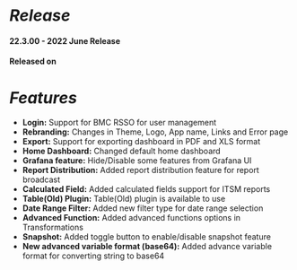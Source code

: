 # ***Release***
#### 22.3.00 - 2022 June Release
#### Released on


# ***Features***
- **Login:** Support for BMC RSSO for user management
- **Rebranding:** Changes in Theme, Logo, App name, Links and Error page
- **Export:** Support for exporting dashboard in PDF and XLS format
- **Home Dashboard:** Changed default home dashboard
- **Grafana feature:** Hide/Disable some features from Grafana UI
- **Report Distribution:** Added report distribution feature for report broadcast
- **Calculated Field:** Added calculated fields support for ITSM reports
- **Table(Old) Plugin:** Table(Old) plugin is available to use
- **Date Range Filter:** Added new filter type for date range selection 
- **Advanced Function:** Added advanced functions options in Transformations
- **Snapshot:** Added toggle button to enable/disable snapshot feature
- **New advanced variable format (base64):** Added advance variable format for converting string to base64
